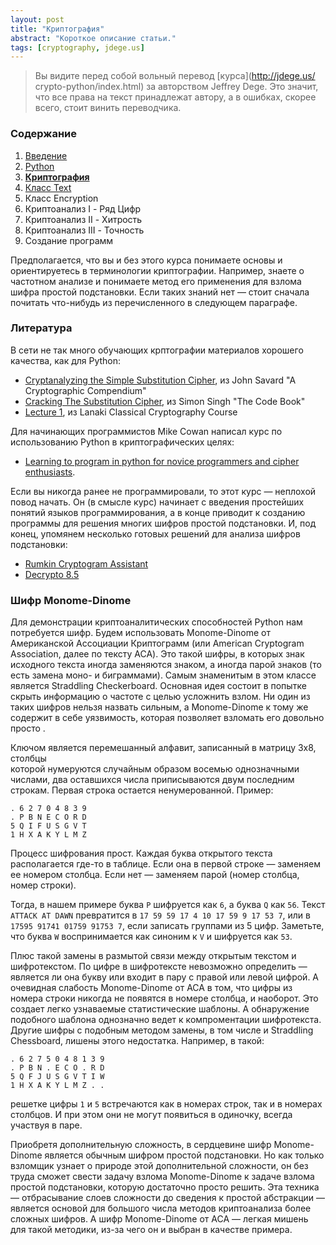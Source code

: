 ```yaml
---
layout: post
title: "Криптография"
abstract: "Короткое описание статьи."
tags: [cryptography, jdege.us]
---
```

> Вы видите перед собой вольный перевод [курса](http://jdege.us/
> crypto-python/index.html) за авторством Jeffrey Dege.
> Это значит, что все права на текст принадлежат автору, а в ошибках,
> скорее всего, стоит винить переводчика.

### Содержание

<ol>
<li><a href='/jdege'>Введение</a></li>
<li><a href='/jdege-python'>Python</a></li>
<li><a href='/jdege-cryptography'><b>Криптография</b></a></li>
<li><a href='/jdege-text'>Класс Text</a></li>
<li>Класс Encryption</li>
<li>Криптоанализ I - Ряд Цифр</li>
<li>Криптоанализ II - Хитрость</li>
<li>Криптоанализ III - Точность</li>
<li>Создание программ</li>
</ol>

Предполагается, что вы и без этого курса понимаете основы и ориентируетесь в терминологии 
криптографии. Например, знаете о частотном анализе и понимаете метод его 
применения для взлома шифра простой подстановки. Если таких знаний нет — стоит 
сначала почитать что-нибудь из перечисленного в следующем параграфе.

### Литература

В сети не так много обучающих крптографии материалов хорошего качества, как для
Python:

* [Cryptanalyzing the Simple Substitution Cipher](
  http://www.quadibloc.com/crypto/pp0101.htm), из John Savard "A Cryptographic 
  Compendium"
* [Cracking The Substitution Cipher](
  http://www.simonsingh.net/The_Black_Chamber/crackingsubstitution.html), из 
  Simon Singh "The Code Book"
* [Lecture 1](
  http://www.und.nodak.edu/org/crypto/crypto/lanaki.crypt.class/lessons/lesson01.zip), 
  из Lanaki Classical Cryptography Course

Для начинающих программистов Mike Cowan написал курс по использованию Python в 
криптографических целях: 

* [Learning to program in python for novice programmers and cipher enthusiasts](
  http://web.mac.com/mikejcowan/Ciphers/1._Introduction.html). 

Если вы никогда ранее не программировали, то этот курс — неплохой повод начать. 
Он (в смысле курс) начинает с введения простейших понятий языков программирования, 
а в конце приводит к созданию программы для решения многих шифров простой 
подстановки. 
И, под конец, упомянем несколько готовых решений для анализа шифров подстановки: 

* [Rumkin Cryptogram Assistant](http://rumkin.com/tools/cipher/cryptogram.php)
* [Decrypto 8.5](http://www.blisstonia.com/software/WebDecrypto/) 

### Шифр Monome-Dinome

Для демонстрации криптоаналитических способностей Python нам потребуется шифр. 
Будем использовать Monome-Dinome от Американской Ассоциации Криптограмм 
(или American Cryptogram Association, далее по тексту ACA). Это такой 
шифры, в которых знак исходного текста иногда заменяются знаком, а иногда 
парой знаков (то есть замена моно- и биграммами). Самым знаменитым в этом 
классе является Straddling Checkerboard. Основная идея состоит в попытке 
скрыть информацию о частоте с целью усложнить взлом. Ни один из таких 
шифров нельзя назвать сильным, а Monome-Dinome к тому же содержит в 
себе уязвимость, которая позволяет взломать его довольно просто .

Ключом является перемешанный алфавит, записанный в матрицу 3х8, столбцы  
которой нумеруются случайным образом восемью однозначными числами, два
оставшихся числа приписываются двум последним строкам. Первая строка остается 
ненумерованной. Пример:

    . 6 2 7 0 4 8 3 9
    . P B N E C O R D
    5 Q I F U S G V T
    1 H X A K Y L M Z

Процесс шифрования прост. Каждая буква открытого текста располагается 
где-то в таблице. Если она в первой строке — заменяем ее номером столбца. 
Если нет — заменяем парой (номер столбца, номер строки).

Тогда, в нашем примере буква `P` шифруется как `6`, а буква `Q` как `56`. 
Текст `ATTACK AT DAWN` превратится в `17 59 59 17 4 10 17 59 9 17 53 7`, 
или в `17595 91741 01759 91753 7`, если записать группами из 5 цифр.
Заметьте, что буква `W` воспринимается как синоним к `V` и шифруется 
как `53`.

Плюс такой замены в размытой связи между открытым текстом и шифротекстом. 
По цифре в шифротексте невозможно определить — является ли она букву или 
входит в пару с правой или левой цифрой. А очевидная слабость Monome-Dinome от
ACA в том, что цифры из номера строки никогда не появятся в номере столбца, 
и наоборот. Это создает легко узнаваемые статистические шаблоны. А обнаружение 
подобного шаблона однозначно ведет к компроментации шифротекста.
Другие шифры с подобным методом замены, в том числе и Straddling Chessboard, 
лишены этого недостатка. Например, в такой:

    . 6 2 7 5 0 4 8 1 3 9
    . P B N . E C O . R D
    5 Q F J U S G V T I W
    1 H X A K Y L M Z . .

решетке цифры `1` и `5` встречаются как в номерах строк, так и в номерах 
столбцов. И при этом они не могут появиться в одиночку, всегда участвуя в 
паре.

Приобретя дополнительную сложность, в сердцевине шифр Monome-Dinome является 
обычным шифром простой подстановки. Но как только взломщик узнает о природе 
этой дополнительной сложности, он без труда сможет свести задачу взлома 
Monome-Dinome к задаче взлома простой подстановки, которую достаточно просто 
решить. Эта техника — отбрасывание слоев сложности до сведения к простой 
абстракции — является основой для большого числа методов криптоанализа 
более сложных шифров. А шифр Monome-Dinome от ACA — легкая мишень для такой 
методики, из-за чего он и выбран в качестве примера.
